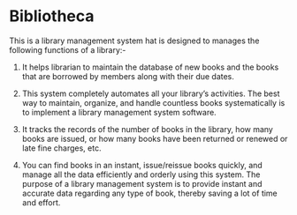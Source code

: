 # Bibliotheca

This is a library management system hat is designed to manages the following functions of a 
library:-
1. It helps librarian to maintain the database of new books and the books that are 
borrowed by members along with their due dates.

2. This system completely automates all your library’s activities. The best way to maintain, 
organize, and handle countless books systematically is to implement a library management 
system software.

3.  It tracks the records of the number of books in the library, how many books are issued, or how many books have been returned or renewed or late fine charges, etc.

4. You can find books in an instant, issue/reissue books quickly, and manage all the data 
efficiently and orderly using this system. The purpose of a library management system is to 
provide instant and accurate data regarding any type of book, thereby saving a lot of time and 
effort.
